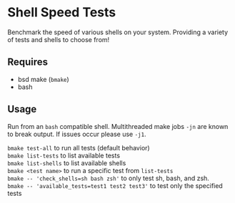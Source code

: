 
# Shell Speed Tests

Benchmark the speed of various shells on your system. Providing a variety of
tests and shells to choose from!

## Requires

- bsd make (`bmake`)
- bash

## Usage

Run from an `bash` compatible shell.
Multithreaded make jobs `-jn` are known to break output. If issues occur 
please use `-j1`.

`bmake test-all` to run all tests (default behavior)  
`bmake list-tests` to list available tests  
`bmake list-shells` to list available shells  
`bmake <test name>` to run a specific test from `list-tests`  
`bmake -- 'check_shells=sh bash zsh'` to only test sh, bash, and zsh.  
`bmake -- 'available_tests=test1 test2 test3'` to test only the specified tests  

